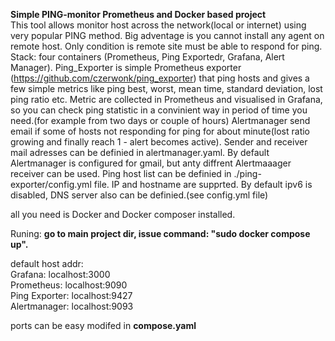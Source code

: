 **Simple PING-monitor Prometheus and Docker based project**\
This tool allows monitor host across the network(local or internet) using very popular PING method. Big adventage is you cannot install any agent on
remote host. Only condition is remote site must be able to respond for ping.
Stack: four  containers (Prometheus, Ping Exportedr, Grafana, Alert Manager). 
Ping_Exporter is simple Prometheus exporter (https://github.com/czerwonk/ping_exporter) that ping hosts and gives a few simple metrics like ping best, worst, mean time, standard deviation, lost ping ratio etc.
Metric are collected in Prometheus and visualised in Grafana, so you can check ping statistic in a convinient way in period of time you need.(for example from two days or couple of hours)
Alertmanager send email if some of hosts not responding for ping for about minute(lost ratio growing and finally reach 1 - alert becomes active). Sender and receiver mail adresses can be definied in alertmanager.yaml. By default Alertmanager is configured for gmail, but anty diffrent Alertmaaager receiver can be used.
Ping host list can be definied in  ./ping-exporter/config.yml file. IP and hostname are supprted. By default ipv6 is disabled, DNS server also can be definied.(see config.yml file)

all you need is Docker and Docker composer installed. 

Runing: **go to main project dir, issue command: "sudo docker compose up".**



default host addr:\
Grafana: localhost:3000\
Prometheus: localhost:9090\
Ping Exporter: localhost:9427\
Alertmanager: localhost:9093

ports can be easy modifed in **compose.yaml** 
